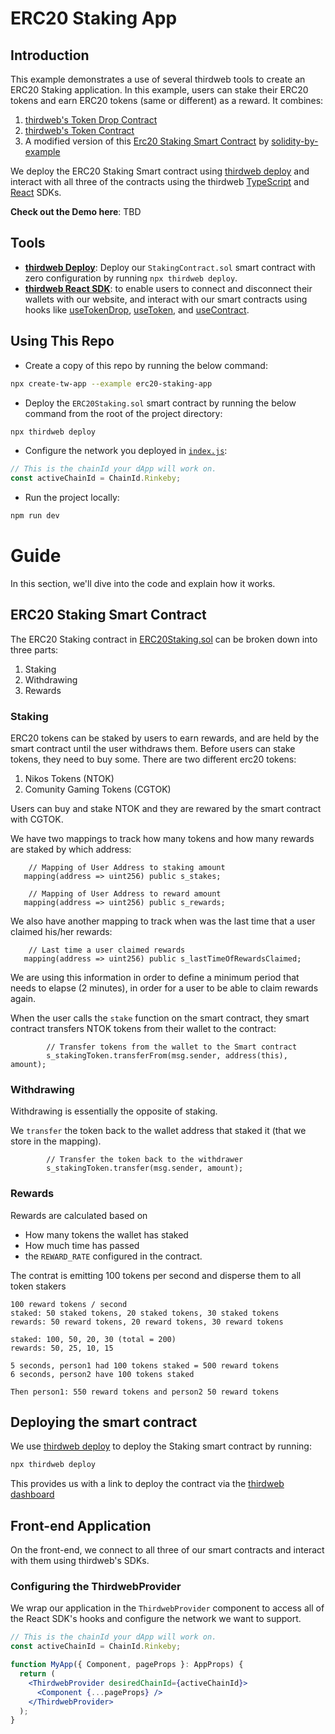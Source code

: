 # ERC20 Staking App

## Introduction

This example demonstrates a use of several thirdweb tools to create an ERC20 Staking application. In this example, users can stake their ERC20 tokens and earn ERC20 tokens (same or different) as a reward. It combines:

1. [thirdweb's Token Drop Contract](https://portal.thirdweb.com/pre-built-contracts/token-drop)
2. [thirdweb's Token Contract](https://portal.thirdweb.com/pre-built-contracts/token)
3. A modified version of this [Erc20 Staking Smart Contract](https://solidity-by-example.org/defi/staking-rewards) by [solidity-by-example](https://solidity-by-example.org/defi/staking-rewards)

We deploy the ERC20 Staking Smart contract using [thirdweb deploy](https://portal.thirdweb.com/thirdweb-deploy) and interact with all three of the contracts using the thirdweb [TypeScript](https://portal.thirdweb.com/typescript) and [React](https://portal.thirdweb.com/react) SDKs.

**Check out the Demo here**: TBD

## Tools

- [**thirdweb Deploy**](https://portal.thirdweb.com/thirdweb-deploy): Deploy our `StakingContract.sol` smart contract with zero configuration by running `npx thirdweb deploy`.
- [**thirdweb React SDK**](https://docs.thirdweb.com/react): to enable users to connect and disconnect their wallets with our website, and interact with our smart contracts using hooks like [useTokenDrop](https://portal.thirdweb.com/react/react.usetoken), [useToken](https://portal.thirdweb.com/react/react.usetoken), and [useContract](https://portal.thirdweb.com/react/react.usecontract).

## Using This Repo

- Create a copy of this repo by running the below command:

```bash
npx create-tw-app --example erc20-staking-app
```

- Deploy the `ERC20Staking.sol` smart contract by running the below command from the root of the project directory:

```bash
npx thirdweb deploy
```

- Configure the network you deployed in [`index.js`](./src/index.js):

```jsx
// This is the chainId your dApp will work on.
const activeChainId = ChainId.Rinkeby;
```

- Run the project locally:

```bash
npm run dev
```

# Guide

In this section, we'll dive into the code and explain how it works.

## ERC20 Staking Smart Contract

The ERC20 Staking contract in [ERC20Staking.sol](/ERC20Staking.sol) can be broken down into three parts:

1. Staking
2. Withdrawing
3. Rewards

### Staking

ERC20 tokens can be staked by users to earn rewards, and are held by the smart contract until the user withdraws them.
Before users can stake tokens, they need to buy some. There are two different erc20 tokens:

1. Nikos Tokens (NTOK)
2. Comunity Gaming Tokens (CGTOK)

Users can buy and stake NTOK and they are rewared by the smart contract with CGTOK.

We have two mappings to track how many tokens and how many rewards are staked by which address:

```solidity
    // Mapping of User Address to staking amount
   mapping(address => uint256) public s_stakes;

    // Mapping of User Address to reward amount
   mapping(address => uint256) public s_rewards;
```

We also have another mapping to track when was the last time that a user claimed his/her rewards:

```solidity
    // Last time a user claimed rewards
   mapping(address => uint256) public s_lastTimeOfRewardsClaimed;
```

We are using this information in order to define a minimum period that needs to elapse (2 minutes), in order for a user to be able to claim rewards again.

When the user calls the `stake` function on the smart contract, they smart contract transfers NTOK tokens from their wallet to the contract:

```solidity
        // Transfer tokens from the wallet to the Smart contract
        s_stakingToken.transferFrom(msg.sender, address(this), amount);
```

### Withdrawing

Withdrawing is essentially the opposite of staking.

We `transfer` the token back to the wallet address that staked it (that we store in the mapping).

```solidity
        // Transfer the token back to the withdrawer
        s_stakingToken.transfer(msg.sender, amount);
```

### Rewards

Rewards are calculated based on

- How many tokens the wallet has staked
- How much time has passed
- the `REWARD_RATE` configured in the contract.

The contrat is emitting 100 tokens per second and disperse them to all token stakers

```
100 reward tokens / second
staked: 50 staked tokens, 20 staked tokens, 30 staked tokens
rewards: 50 reward tokens, 20 reward tokens, 30 reward tokens

staked: 100, 50, 20, 30 (total = 200)
rewards: 50, 25, 10, 15

5 seconds, person1 had 100 tokens staked = 500 reward tokens
6 seconds, person2 have 100 tokens staked

Then person1: 550 reward tokens and person2 50 reward tokens
```

## Deploying the smart contract

We use [thirdweb deploy](https://portal.thirdweb.com/thirdweb-deploy) to deploy the Staking smart contract by running:

```bash
npx thirdweb deploy
```

This provides us with a link to deploy the contract via the [thirdweb dashboard](https://thirdweb.com/dashboard)

## Front-end Application

On the front-end, we connect to all three of our smart contracts and interact with them using thirdweb's SDKs.

### Configuring the ThirdwebProvider

We wrap our application in the `ThirdwebProvider` component to access all of the React SDK's hooks and configure the network we want to support.

```jsx
// This is the chainId your dApp will work on.
const activeChainId = ChainId.Rinkeby;

function MyApp({ Component, pageProps }: AppProps) {
  return (
    <ThirdwebProvider desiredChainId={activeChainId}>
      <Component {...pageProps} />
    </ThirdwebProvider>
  );
}
```
